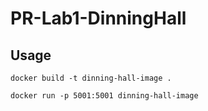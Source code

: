 # PR-Lab1-DinningHall

## Usage
```docker build -t dinning-hall-image .```

```docker run -p 5001:5001 dinning-hall-image```